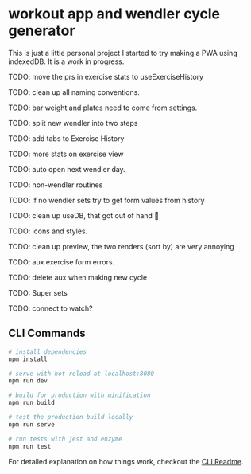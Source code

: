 # workout app and wendler cycle generator

This is just a little personal project I started to try making a PWA using indexedDB. It is a work in progress.

TODO: move the prs in exercise stats to useExerciseHistory

TODO: clean up all naming conventions.

TODO: bar weight and plates need to come from settings.

TODO: split new wendler into two steps

TODO: add tabs to Exercise History

TODO: more stats on exercise view

TODO: auto open next wendler day.

TODO: non-wendler routines

TODO: if no wendler sets try to get form values from history

TODO: clean up useDB, that got out of hand 😬

TODO: icons and styles.

TODO: clean up preview, the two renders (sort by) are very annoying

TODO: aux exercise form errors.

TODO: delete aux when making new cycle

TODO: Super sets

TODO: connect to watch?

## CLI Commands

```bash
# install dependencies
npm install

# serve with hot reload at localhost:8080
npm run dev

# build for production with minification
npm run build

# test the production build locally
npm run serve

# run tests with jest and enzyme
npm run test
```

For detailed explanation on how things work, checkout the [CLI Readme](https://github.com/developit/preact-cli/blob/master/README.md).
